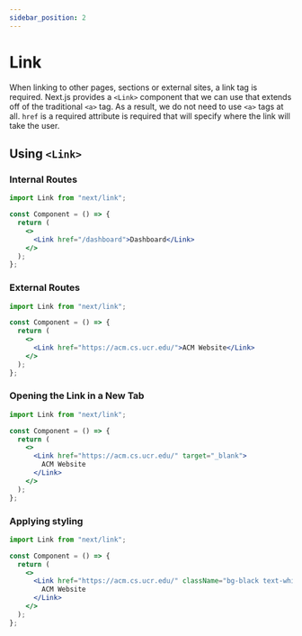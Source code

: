 ```yaml
---
sidebar_position: 2
---
```


# Link

When linking to other pages, sections or external sites, a link tag is required. Next.js provides a `<Link>` component that we can use that extends off of the traditional `<a>` tag. As a result, we do not need to use `<a>` tags at all. `href` is a required attribute is required that will specify where the link will take the user.

## Using `<Link>`

### Internal Routes

```jsx
import Link from "next/link";

const Component = () => {
  return (
    <>
      <Link href="/dashboard">Dashboard</Link>
    </>
  );
};
```

### External Routes

```jsx
import Link from "next/link";

const Component = () => {
  return (
    <>
      <Link href="https://acm.cs.ucr.edu/">ACM Website</Link>
    </>
  );
};
```

### Opening the Link in a New Tab

```jsx
import Link from "next/link";

const Component = () => {
  return (
    <>
      <Link href="https://acm.cs.ucr.edu/" target="_blank">
        ACM Website
      </Link>
    </>
  );
};
```

### Applying styling

```jsx
import Link from "next/link";

const Component = () => {
  return (
    <>
      <Link href="https://acm.cs.ucr.edu/" className="bg-black text-white">
        ACM Website
      </Link>
    </>
  );
};
```

